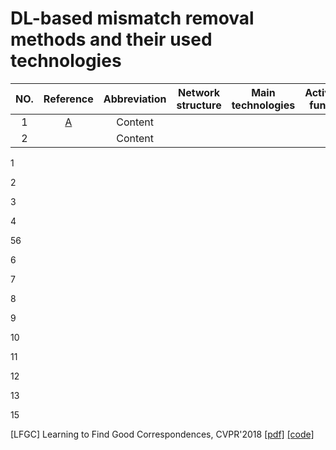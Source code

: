 # DL-based mismatch removal methods and their used technologies




| **NO.** | **Reference** | **Abbreviation** | **Network structure** | **Main technologies** | **Activation function** | **Published** |
|:-------:|:-------------:|:----------------:|:---------------------:|:---------------------:|:-----------------------:|:-------------:|
| 1       |   [A](#LFGC)            | Content          |
| 2       |               | Content      |



1

2

3

4

56

6

7

8

9


10

11

12


13


15


<a id="LFGC">[LFGC]</a> Learning to Find Good Correspondences, CVPR'2018 [[pdf]](http://openaccess.thecvf.com/content_cvpr_2018/CameraReady/1453.pdf) [[code]](https://github.com/vcg-uvic/learned-correspondence-release)
